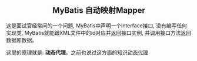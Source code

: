 ## <center>MyBatis 自动映射Mapper</center>

这是面试官经常问的一个问题, MyBatis中声明一个interface接口, 没有编写任何实现类, MyBatis就能跟XML文件中的id对应并返回接口实例, 并调用接口方法返回数据库数据。

这里的原理就是: **动态代理**。之前也说过这方面的知识[动态代理](develop_framework/Spring/Spring_AOP.md)